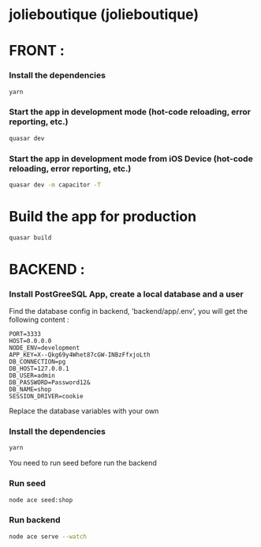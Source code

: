 # jolieboutique (jolieboutique)

# FRONT :

### Install the dependencies
```bash
yarn
```

### Start the app in development mode (hot-code reloading, error reporting, etc.)
```bash
quasar dev
```

### Start the app in development mode from iOS Device (hot-code reloading, error reporting, etc.)
```bash
quasar dev -m capacitor -T
```


# Build the app for production
```bash
quasar build
```

# BACKEND :

### Install PostGreeSQL App, create a local database and a user
Find the database config in backend, 'backend/app/.env', you will get the following content :
```
PORT=3333
HOST=0.0.0.0
NODE_ENV=development
APP_KEY=X--Qkg69y4Whet87cGW-INBzFfxjoLth
DB_CONNECTION=pg
DB_HOST=127.0.0.1
DB_USER=admin
DB_PASSWORD=Password12&
DB_NAME=shop
SESSION_DRIVER=cookie
```

Replace the database variables with your own

### Install the dependencies
```bash
yarn
```

You need to run seed before run the backend

### Run seed
```bash
node ace seed:shop
```

### Run backend
```bash
node ace serve --watch
```
```


